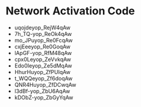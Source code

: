# Network Activation Code
* uqojdeyop_RejW4qAw
* 7h_TQ-yop_ReOk4qAw
* mo_JPuyop_Re0FcqAw
* cxjEeeyop_Re0GoqAw
* lApGF-yop_RfM48qAw
* cpx0Leyop_ZeVvkqAw
* Edo0Ieyop_Ze5dMqAw
* HhurHuyop_ZfPUIqAw
* t_WQQeyop_Zf6doqAw
* QNR4Huyop_ZfDCwqAw
* l3dBf-yop_ZbU6AqAw
* kDObZ-yop_ZbGyYqAw